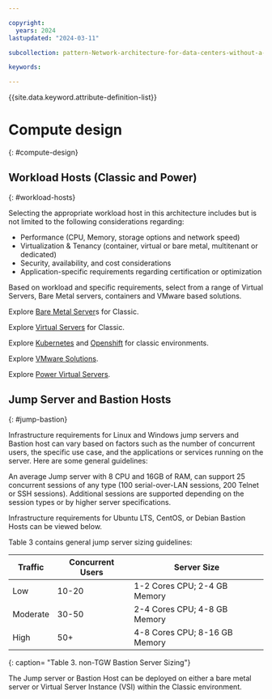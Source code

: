 ```yaml
---

copyright:
  years: 2024
lastupdated: "2024-03-11"

subcollection: pattern-Network-architecture-for-data-centers-without-a-Transit-Gateway-service

keywords:

---
```


{{site.data.keyword.attribute-definition-list}}

# Compute design <!-- H1 -->
{: #compute-design}

## Workload Hosts (Classic and Power)
{: #workload-hosts}

Selecting the appropriate workload host in this architecture includes but is not limited to the following considerations regarding:

-   Performance (CPU, Memory, storage options and network speed)
-   Virtualization & Tenancy (container, virtual or bare metal, multitenant or dedicated)
-   Security, availability, and cost considerations
-   Application-specific requirements regarding certification or optimization

Based on workload and specific requirements, select from a range of Virtual Servers, Bare Metal servers, containers and VMware based solutions.

Explore [Bare Metal Server](/docs/bare-metal?topic=bare-metal-about-bm)s for Classic.

Explore [Virtual Servers](/docs/virtual-servers?topic=virtual-servers-about-virtual-servers) for Classic.

Explore [Kubernetes](/docs/containers?topic=containers-cluster-create-classic&interface=ui) and [Openshift](/docs/openshift?topic=openshift-getting-started) for classic environments.

Explore [VMware Solutions](/docs/vmwaresolutions?topic=vmwaresolutions-getting-started).

Explore [Power Virtual Servers](/docs/power-iaas?topic=power-iaas-getting-started).

## Jump Server and Bastion Hosts
{: #jump-bastion}

Infrastructure requirements for Linux and Windows jump servers and Bastion host can vary based on factors such as the number of concurrent users, the specific use case, and the applications or services running on the server. Here are some general guidelines:

An average Jump server with 8 CPU and 16GB of RAM, can support 25 concurrent sessions of any type (100 serial-over-LAN sessions, 200 Telnet or SSH sessions). Additional sessions are supported depending on the session types or by higher server specifications.

Infrastructure requirements for Ubuntu LTS, CentOS, or Debian Bastion Hosts can be viewed below.

Table 3 contains general jump server sizing guidelines:

| **Traffic** | **Concurrent Users** | **Server Size**               |
|-------------|----------------------|-------------------------------|
| Low         | 10-20                | 1-2 Cores CPU; 2-4 GB Memory  |
| Moderate    | 30-50                | 2-4 Cores CPU; 4-8 GB Memory  |
| High        | 50+                  | 4-8 Cores CPU; 8-16 GB Memory |
{: caption= "Table 3. non-TGW Bastion Server Sizing"}

The Jump server or Bastion Host can be deployed on either a bare metal server or Virtual Server Instance (VSI) within the Classic environment.
